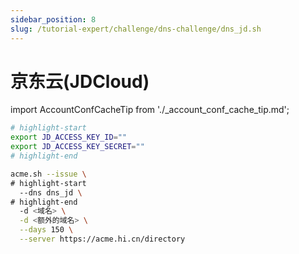 ```yaml
---
sidebar_position: 8
slug: /tutorial-expert/challenge/dns-challenge/dns_jd.sh
---
```


# 京东云(JDCloud)



import AccountConfCacheTip from './_account_conf_cache_tip.md';

<AccountConfCacheTip />

```bash
# highlight-start
export JD_ACCESS_KEY_ID=""
export JD_ACCESS_KEY_SECRET=""
# highlight-end

acme.sh --issue \
# highlight-start
  --dns dns_jd \
# highlight-end
  -d <域名> \
  -d <额外的域名> \
  --days 150 \
  --server https://acme.hi.cn/directory
```
